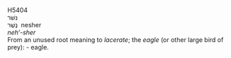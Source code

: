 <body>
  <p>H5404<br>  נשׁר  <br> נֶשֶׁר  ‎  nesher  <br><i>neh‘-sher </i><br>From an unused root meaning to <i>lacerate</i>; the <i>eagle</i> (or other large bird of prey): - eagle.<br></p>
 </body>
